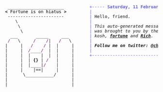 <pre style="font-family:Menlo,'DejaVu Sans Mono',consolas,'Courier New',monospace"> ______________________          <span style="color: #5f5fff; text-decoration-color: #5f5fff">+----- </span><span style="color: #5f5fff; text-decoration-color: #5f5fff; font-weight: bold">Saturday, 11 February 2023</span><span style="color: #5f5fff; text-decoration-color: #5f5fff"> -----+</span> <a href="https://www.informatik.uni-leipzig.de/~akiki/">Christopher Akiki</a>                
<span style="font-weight: bold">&lt;</span><span style="color: #000000; text-decoration-color: #000000"> Fortune is on hiatus </span><span style="font-weight: bold">&gt;</span>         <span style="color: #5f5fff; text-decoration-color: #5f5fff">|</span>                                      <span style="color: #5f5fff; text-decoration-color: #5f5fff">|</span> ┣━━ Interests                    
 ----------------------          <span style="color: #5f5fff; text-decoration-color: #5f5fff">|</span> Hello, friend.                       <span style="color: #5f5fff; text-decoration-color: #5f5fff">|</span> ┃   ┣━━ My cat                   
    \                            <span style="color: #5f5fff; text-decoration-color: #5f5fff">|</span>                                      <span style="color: #5f5fff; text-decoration-color: #5f5fff">|</span> ┃   ┣━━ Representation Learning  
     \                           <span style="color: #5f5fff; text-decoration-color: #5f5fff">|</span> <span style="font-style: italic">This auto-generated message panel </span>   <span style="color: #5f5fff; text-decoration-color: #5f5fff">|</span> ┃   ┣━━ Language Generation      
      \                          <span style="color: #5f5fff; text-decoration-color: #5f5fff">|</span> <span style="font-style: italic">was brought to you by the </span><span style="font-weight: bold; font-style: italic"><a href="https://en.wikipedia.org/wiki/Cowsay">cowsay</a></span><span style="font-style: italic"> </span>    <span style="color: #5f5fff; text-decoration-color: #5f5fff">|</span> ┃   ┣━━ Text Mining              
  ___       _____     ___        <span style="color: #5f5fff; text-decoration-color: #5f5fff">|</span> <span style="font-style: italic">kosh, </span><span style="font-weight: bold; font-style: italic"><a href="https://en.wikipedia.org/wiki/Fortune_(Unix)">fortune</a></span><span style="font-style: italic"> and </span><span style="font-weight: bold; font-style: italic"><a href="https://github.com/willmcgugan/rich">Rich</a></span><span style="font-style: italic">. </span>             <span style="color: #5f5fff; text-decoration-color: #5f5fff">|</span> ┃   ┣━━ Dataset Creation         
 <span style="color: #800080; text-decoration-color: #800080">/</span>   \     <span style="color: #800080; text-decoration-color: #800080">/</span>    <span style="color: #800080; text-decoration-color: #800080">/</span>|   <span style="color: #800080; text-decoration-color: #800080">/</span>   \       <span style="color: #5f5fff; text-decoration-color: #5f5fff">|</span>                                      <span style="color: #5f5fff; text-decoration-color: #5f5fff">|</span> ┃   ┗━━ TODO                     
|     |   <span style="color: #800080; text-decoration-color: #800080">/</span>    <span style="color: #800080; text-decoration-color: #800080">/</span> |  |     |      <span style="color: #5f5fff; text-decoration-color: #5f5fff">|</span> <span style="font-weight: bold; font-style: italic">Follow me on twitter: </span><span style="font-weight: bold; font-style: italic"><a href="https://twitter.com/christopher">@christopher</a></span>   <span style="color: #5f5fff; text-decoration-color: #5f5fff">|</span> ┣━━ Past Lives                   
|     |  <span style="color: #800080; text-decoration-color: #800080">/____/</span>  |  |     |      <span style="color: #5f5fff; text-decoration-color: #5f5fff">|</span>                                      <span style="color: #5f5fff; text-decoration-color: #5f5fff">|</span> ┃   ┣━━ Sociocultural antropology
|     |  |    |  |  |     |      <span style="color: #5f5fff; text-decoration-color: #5f5fff">+--------------------------------------+</span> ┃   ┗━━ Network Engineering      
|     |  | <span style="font-weight: bold">{}</span> | <span style="color: #800080; text-decoration-color: #800080">/</span>   |     |                                               ┣━━ Current Location             
|     |  |____|<span style="color: #800080; text-decoration-color: #800080">/</span>    |     |                                               ┃   ┗━━ Leipzig, Germany         
|     |    |==|     |     |                                               ┗━━ Previous Locations           
|      \___________/      |                                                   ┣━━ Durham, England          
|                         |                                                   ┗━━ Zouk Mikael, Lebanon     
|                         |                                                                                
                                                                                                           
</pre>

